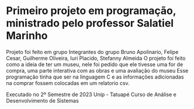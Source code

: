 # Primeiro projeto em programação, ministrado pelo professor Salatiel Marinho
Projeto foi feito em grupo
Integrantes do grupo
Bruno Apolinario, Felipe Cesar, Guilherme Oliveira, Iuri Placido, Stefanny Almeida
O projeto foi feito como a ideia de ter um museu, nele foi pedido que ele tivesse uma for de compra, uma parte interativa com as obras e uma avaliação do museu
Esse programação tinha que ser na linguagem C e as informações adicionadas na comprar fossem colocadas em um relatorio csv.

Executado no 2º Semestre de 2023
Unip - Tatuapé
Curso de Análise e Desenvolvimento de Sistemas
